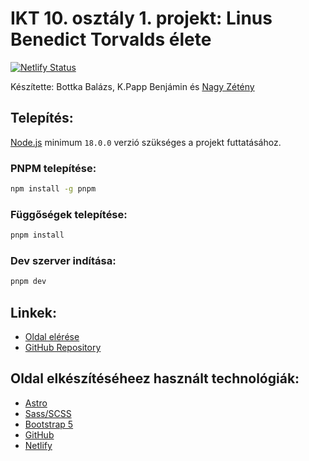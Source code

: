 # IKT 10. osztály 1. projekt: Linus Benedict Torvalds élete

[![Netlify Status](https://api.netlify.com/api/v1/badges/b719edd0-25f9-46cc-935a-b4d116ac67a6/deploy-status)](https://app.netlify.com/sites/ikt-linus-torvalds/deploys)

Készítette: Bottka Balázs, K.Papp Benjámin és [Nagy Zétény](https://znagy.hu)

## Telepítés:

[Node.js](https://nodejs.org/en) minimum `18.0.0` verzió szükséges a projekt futtatásához.

### PNPM telepítése:

```bash
npm install -g pnpm
```

### Függőségek telepítése:

```bash
pnpm install
```

### Dev szerver indítása:

```bash
pnpm dev
```

## Linkek:

- [Oldal elérése](https://linus-torvalds.znagy.hu)
- [GitHub Repository](https://github.com/stay-js/ikt-linus-torvalds)

## Oldal elkészítéséheez használt technológiák:

- [Astro](https://astro.build)
- [Sass/SCSS](https://sass-lang.com)
- [Bootstrap 5](https://getbootstrap.com)
- [GitHub](https://github.com)
- [Netlify](https://www.netlify.com)
